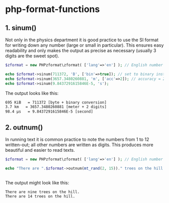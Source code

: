 # php-format-functions

## 1. sinum() ##

Not only in the physics department it is good practice to use the SI format for writing down any number (large or small in particular). This ensures easy readability and only makes the output as precise as necessary (usually 3 digits are the sweet spot).  

```php
$zformat = new PHPzformat\zformat( ['lang'=>'en'] ); // English number format

echo $zformat->sinum(711372, 'B', ['bin'=>true]); // set to binary instead of SI prefixes
echo $zformat->sinum(3657.3480260881, 'm', ['acc'=>2]); // accuracy = 2 digits 
echo $zformat->sinum(9.8437291615846E-5, 's'); 
```

The output looks like this:

```html
695 KiB   = 711372 [byte + binary conversion]
3.7 km   = 3657.3480260881 [meter + 2 digits]
98.4 µs   = 9.8437291615846E-5 [second]
```


## 2. outnum() ##

In running text it is common practice to note the numbers from 1 to 12 written-out; all other numbers are written as digits. This produces more beautiful and easier to read texts. 

```php
$zformat = new PHPzformat\zformat( ['lang'=>'en'] ); // English number format

echo "There are ".$zformat->outnum(mt_rand(2, 15))." trees on the hill.";
    
```

The output might look like this:

```html
There are nine trees on the hill.
There are 14 trees on the hill.
```
 
